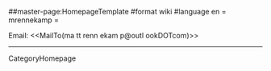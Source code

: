##master-page:HomepageTemplate
#format wiki
#language en
= mrennekamp =

Email: <<MailTo(ma tt renn ekam p@outl ookDOTcom)>>

----
CategoryHomepage
